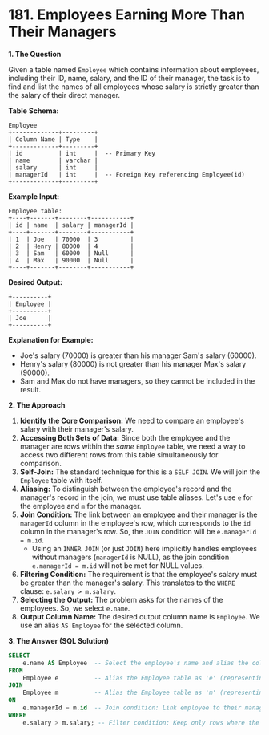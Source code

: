 # 181. Employees Earning More Than Their Managers
**1. The Question**

Given a table named `Employee` which contains information about employees, including their ID, name, salary, and the ID of their manager, the task is to find and list the names of all employees whose salary is strictly greater than the salary of their direct manager.

**Table Schema:**

```
Employee
+-------------+---------+
| Column Name | Type    |
+-------------+---------+
| id          | int     |  -- Primary Key
| name        | varchar |
| salary      | int     |
| managerId   | int     |  -- Foreign Key referencing Employee(id)
+-------------+---------+
```

**Example Input:**

```
Employee table:
+----+-------+--------+-----------+
| id | name  | salary | managerId |
+----+-------+--------+-----------+
| 1  | Joe   | 70000  | 3         |
| 2  | Henry | 80000  | 4         |
| 3  | Sam   | 60000  | Null      |
| 4  | Max   | 90000  | Null      |
+----+-------+--------+-----------+
```

**Desired Output:**

```
+----------+
| Employee |
+----------+
| Joe      |
+----------+
```

**Explanation for Example:**
* Joe's salary (70000) is greater than his manager Sam's salary (60000).
* Henry's salary (80000) is not greater than his manager Max's salary (90000).
* Sam and Max do not have managers, so they cannot be included in the result.

**2. The Approach**

1.  **Identify the Core Comparison:** We need to compare an employee's salary with their manager's salary.
2.  **Accessing Both Sets of Data:** Since both the employee and the manager are rows within the *same* `Employee` table, we need a way to access two different rows from this table simultaneously for comparison.
3.  **Self-Join:** The standard technique for this is a `SELF JOIN`. We will join the `Employee` table with itself.
4.  **Aliasing:** To distinguish between the employee's record and the manager's record in the join, we must use table aliases. Let's use `e` for the employee and `m` for the manager.
5.  **Join Condition:** The link between an employee and their manager is the `managerId` column in the employee's row, which corresponds to the `id` column in the manager's row. So, the `JOIN` condition will be `e.managerId = m.id`.
    * Using an `INNER JOIN` (or just `JOIN`) here implicitly handles employees without managers (`managerId` is NULL), as the join condition `e.managerId = m.id` will not be met for NULL values.
6.  **Filtering Condition:** The requirement is that the employee's salary must be greater than the manager's salary. This translates to the `WHERE` clause: `e.salary > m.salary`.
7.  **Selecting the Output:** The problem asks for the names of the employees. So, we select `e.name`.
8.  **Output Column Name:** The desired output column name is `Employee`. We use an alias `AS Employee` for the selected column.

**3. The Answer (SQL Solution)**

```sql
SELECT
    e.name AS Employee  -- Select the employee's name and alias the column as 'Employee'
FROM
    Employee e          -- Alias the Employee table as 'e' (representing the employee)
JOIN
    Employee m          -- Alias the Employee table as 'm' (representing the manager)
ON
    e.managerId = m.id  -- Join condition: Link employee to their manager using managerId and id
WHERE
    e.salary > m.salary; -- Filter condition: Keep only rows where the employee's salary is greater than the manager's salary
```
